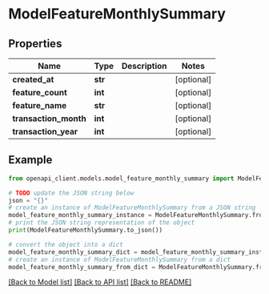 # ModelFeatureMonthlySummary


## Properties

Name | Type | Description | Notes
------------ | ------------- | ------------- | -------------
**created_at** | **str** |  | [optional] 
**feature_count** | **int** |  | [optional] 
**feature_name** | **str** |  | [optional] 
**transaction_month** | **int** |  | [optional] 
**transaction_year** | **int** |  | [optional] 

## Example

```python
from openapi_client.models.model_feature_monthly_summary import ModelFeatureMonthlySummary

# TODO update the JSON string below
json = "{}"
# create an instance of ModelFeatureMonthlySummary from a JSON string
model_feature_monthly_summary_instance = ModelFeatureMonthlySummary.from_json(json)
# print the JSON string representation of the object
print(ModelFeatureMonthlySummary.to_json())

# convert the object into a dict
model_feature_monthly_summary_dict = model_feature_monthly_summary_instance.to_dict()
# create an instance of ModelFeatureMonthlySummary from a dict
model_feature_monthly_summary_from_dict = ModelFeatureMonthlySummary.from_dict(model_feature_monthly_summary_dict)
```
[[Back to Model list]](../README.md#documentation-for-models) [[Back to API list]](../README.md#documentation-for-api-endpoints) [[Back to README]](../README.md)


